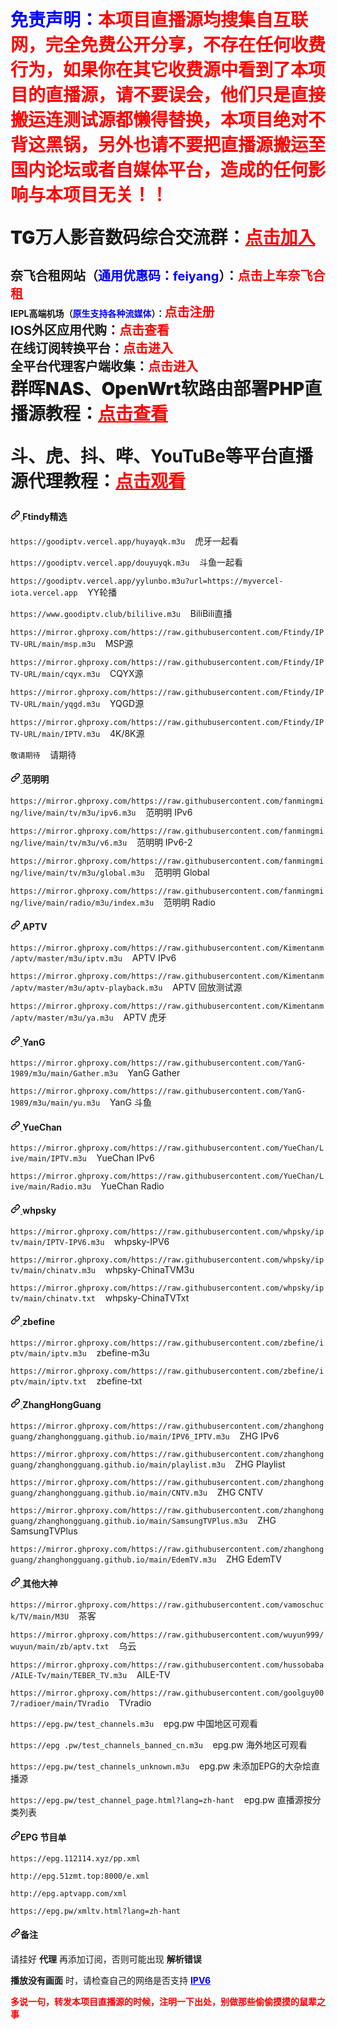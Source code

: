 <!DOCTYPE html>
<html>
<head>
    <meta charset="utf-8">
    <meta name="viewport" content="width=device-width">
    <link rel="shortcut icon" href="favicon.ico">
    <link crossorigin="anonymous" media="all" rel="stylesheet" href="css/light.css">
    <link crossorigin="anonymous" media="all" rel="stylesheet" href="css/primer.css">
</head>
<body>
<div id="readme" class="Box-body readme blob js-code-block-container p-5 p-xl-6 gist-border-0">
    <div class="markdown-body entry-content container-lg" itemprop="text"
         style="color: blue;font-weight: bolder;font-size: 2em;margin-bottom: 1em"><strong>免责声明：<span style="color: red;">本项目直播源均搜集自互联网，完全免费公开分享，不存在任何收费行为，如果你在其它收费源中看到了本项目的直播源，请不要误会，他们只是直接搬运连测试源都懒得替换，本项目绝对不背这黑锅，另外也请不要把直播源搬运至国内论坛或者自媒体平台，造成的任何影响与本项目无关！！</span></div>
    <div class="markdown-body entry-content container-lg" itemprop="text"
         style="font-weight: bolder;font-size: 2em;margin-bottom: 1em">TG万人影音数码综合交流群：<a href="https://t.me/feiyangdigital" style="color: red;">点击加入</a></div>
<strong><span style="font-size:20px">奈飞合租网站（<span style="color:blue">通用优惠码：feiyang</span>）：</span><span><a href="https://hezu.v1.mk" style="color:red;font-size:20px;text-decoration:none">点击上车奈飞合租</a></span></strong></br><strong><span>IEPL高端机场（<span style="color:blue">原生支持各种流媒体</span>）：</span><span><a href="https://www.mcwy.org" target="_blank" style="color:red;font-size:20px;text-decoration:none">点击注册</a></span></strong></br><strong><span style="font-size:20px">IOS外区应用代购：</span><span><a href="https://fk.myue.club" target="_blank" style="color:red;font-size:20px;text-decoration:none">点击查看</a></span></strong></br><strong><span style="font-size:20px">在线订阅转换平台：</span><span><a href="https://sub.v1.mk" target="_blank" style="color:red;font-size:20px;text-decoration:none">点击进入</a></span></strong></br><strong><span style="font-size:20px">全平台代理客户端收集：</span><span><a href="https://sub.v1.mk/download.html" target="_blank" style="color:red;font-size:20px;text-decoration:none">点击进入</a></span></strong></br>
    <div class="markdown-body entry-content container-lg" itemprop="text"
         style="font-weight: bolder;font-size: 2em;margin-bottom: 1em">群晖NAS、OpenWrt软路由部署PHP直播源教程：<a href="https://pan.v1.mk/PHP教程" style="color: red;">点击查看</a></div>
    <div class="markdown-body entry-content container-lg" itemprop="text" 
         style="font-weight: bolder;font-size: 2em;margin-bottom: 1em">斗、虎、抖、哔、YouTuBe等平台直播源代理教程：<a href="https://b23.tv/Wuj98xJ" style="color: red;">点击观看</a></strong></div>
    <article class="markdown-body entry-content container-lg" itemprop="text">
    <h4 dir="auto"><a id="user-content-feiyang" class="anchor" aria-hidden="true" href="#feiyang">
            <svg class="octicon octicon-link" viewBox="0 0 16 16" version="1.1" width="16" height="16"
                 aria-hidden="true">
                <path fill-rule="evenodd"
                      d="M7.775 3.275a.75.75 0 001.06 1.06l1.25-1.25a2 2 0 112.83 2.83l-2.5 2.5a2 2 0 01-2.83 0 .75.75 0 00-1.06 1.06 3.5 3.5 0 004.95 0l2.5-2.5a3.5 3.5 0 00-4.95-4.95l-1.25 1.25zm-4.69 9.64a2 2 0 010-2.83l2.5-2.5a2 2 0 012.83 0 .75.75 0 001.06-1.06 3.5 3.5 0 00-4.95 0l-2.5 2.5a3.5 3.5 0 004.95 4.95l1.25-1.25a.75.75 0 00-1.06-1.06l-1.25 1.25a2 2 0 01-2.83 0z"></path>
            </svg>
        </a>Ftindy精选
        </h4>
        <p dir="auto"><code>https://goodiptv.vercel.app/huyayqk.m3u</code>&nbsp;&nbsp;&nbsp;&nbsp;虎牙一起看</p>
        <p dir="auto"><code>https://goodiptv.vercel.app/douyuyqk.m3u</code>&nbsp;&nbsp;&nbsp;&nbsp;斗鱼一起看</p>
        <p dir="auto"><code>https://goodiptv.vercel.app/yylunbo.m3u?url=https://myvercel-iota.vercel.app</code>&nbsp;&nbsp;&nbsp;&nbsp;YY轮播
        </p>
        <p dir="auto"><code>https://www.goodiptv.club/bililive.m3u</code>&nbsp;&nbsp;&nbsp;&nbsp;BiliBili直播
        </p>
<!--        <p dir="auto"><code>https://mirror.ghproxy.com/https://raw.githubusercontent.com/Ftindy/IPTV-URL/main/newbestv.m3u</code>&nbsp;&nbsp;&nbsp;&nbsp;BESTV源
        </p>
        <p dir="auto"><code>https://mirror.ghproxy.com/https://raw.githubusercontent.com/Ftindy/IPTV-URL/main/ghyx.m3u</code>&nbsp;&nbsp;&nbsp;&nbsp;GHYX源
        </p> -->
        <p dir="auto"><code>https://mirror.ghproxy.com/https://raw.githubusercontent.com/Ftindy/IPTV-URL/main/msp.m3u</code>&nbsp;&nbsp;&nbsp;&nbsp;MSP源
        </p>
        <p dir="auto"><code>https://mirror.ghproxy.com/https://raw.githubusercontent.com/Ftindy/IPTV-URL/main/cqyx.m3u</code>&nbsp;&nbsp;&nbsp;&nbsp;CQYX源
        </p>
        <p dir="auto"><code>https://mirror.ghproxy.com/https://raw.githubusercontent.com/Ftindy/IPTV-URL/main/yqgd.m3u</code>&nbsp;&nbsp;&nbsp;&nbsp;YQGD源
        </p>
        <p dir="auto"><code>https://mirror.ghproxy.com/https://raw.githubusercontent.com/Ftindy/IPTV-URL/main/IPTV.m3u</code>&nbsp;&nbsp;&nbsp;&nbsp;4K/8K源
        </p>
        <p dir="auto"><code>敬请期待</code>&nbsp;&nbsp;&nbsp;&nbsp;请期待
        </p>
        
<h4 dir="auto"><a id="user-content-范明明" class="anchor" aria-hidden="true" href="#范明明">
            <svg class="octicon octicon-link" viewBox="0 0 16 16" version="1.1" width="16" height="16"
                 aria-hidden="true">
                <path fill-rule="evenodd"
                      d="M7.775 3.275a.75.75 0 001.06 1.06l1.25-1.25a2 2 0 112.83 2.83l-2.5 2.5a2 2 0 01-2.83 0 .75.75 0 00-1.06 1.06 3.5 3.5 0 004.95 0l2.5-2.5a3.5 3.5 0 00-4.95-4.95l-1.25 1.25zm-4.69 9.64a2 2 0 010-2.83l2.5-2.5a2 2 0 012.83 0 .75.75 0 001.06-1.06 3.5 3.5 0 00-4.95 0l-2.5 2.5a3.5 3.5 0 004.95 4.95l1.25-1.25a.75.75 0 00-1.06-1.06l-1.25 1.25a2 2 0 01-2.83 0z"></path>
            </svg>
        </a>范明明
        </h4>
        <p dir="auto">
            <code>https://mirror.ghproxy.com/https://raw.githubusercontent.com/fanmingming/live/main/tv/m3u/ipv6.m3u</code>&nbsp;&nbsp;&nbsp;&nbsp;范明明
            IPv6</p>
            <p dir="auto">
            <code>https://mirror.ghproxy.com/https://raw.githubusercontent.com/fanmingming/live/main/tv/m3u/v6.m3u</code>&nbsp;&nbsp;&nbsp;&nbsp;范明明
            IPv6-2</p>
        <p dir="auto"><code>https://mirror.ghproxy.com/https://raw.githubusercontent.com/fanmingming/live/main/tv/m3u/global.m3u</code>&nbsp;&nbsp;&nbsp;&nbsp;范明明
            Global</p>
        <p dir="auto"><code>https://mirror.ghproxy.com/https://raw.githubusercontent.com/fanmingming/live/main/radio/m3u/index.m3u</code>&nbsp;&nbsp;&nbsp;&nbsp;范明明
            Radio</p>
        <h4 dir="auto"><a id="user-content-aptv" class="anchor" aria-hidden="true" href="#aptv">
            <svg class="octicon octicon-link" viewBox="0 0 16 16" version="1.1" width="16" height="16"
                 aria-hidden="true">
                <path fill-rule="evenodd"
                      d="M7.775 3.275a.75.75 0 001.06 1.06l1.25-1.25a2 2 0 112.83 2.83l-2.5 2.5a2 2 0 01-2.83 0 .75.75 0 00-1.06 1.06 3.5 3.5 0 004.95 0l2.5-2.5a3.5 3.5 0 00-4.95-4.95l-1.25 1.25zm-4.69 9.64a2 2 0 010-2.83l2.5-2.5a2 2 0 012.83 0 .75.75 0 001.06-1.06 3.5 3.5 0 00-4.95 0l-2.5 2.5a3.5 3.5 0 004.95 4.95l1.25-1.25a.75.75 0 00-1.06-1.06l-1.25 1.25a2 2 0 01-2.83 0z"></path>
            </svg>
        </a>APTV
        </h4>
        <p dir="auto">
            <code>https://mirror.ghproxy.com/https://raw.githubusercontent.com/Kimentanm/aptv/master/m3u/iptv.m3u</code>&nbsp;&nbsp;&nbsp;&nbsp;APTV
            IPv6</p>
        <p dir="auto"><code>https://mirror.ghproxy.com/https://raw.githubusercontent.com/Kimentanm/aptv/master/m3u/aptv-playback.m3u</code>&nbsp;&nbsp;&nbsp;&nbsp;APTV
            回放测试源</p>
        <p dir="auto"><code>https://mirror.ghproxy.com/https://raw.githubusercontent.com/Kimentanm/aptv/master/m3u/ya.m3u</code>&nbsp;&nbsp;&nbsp;&nbsp;APTV 
            虎牙</p>
        <h4 dir="auto"><a id="user-content-yang" class="anchor" aria-hidden="true" href="#yang">
            <svg class="octicon octicon-link" viewBox="0 0 16 16" version="1.1" width="16" height="16"
                 aria-hidden="true">
                <path fill-rule="evenodd"
                      d="M7.775 3.275a.75.75 0 001.06 1.06l1.25-1.25a2 2 0 112.83 2.83l-2.5 2.5a2 2 0 01-2.83 0 .75.75 0 00-1.06 1.06 3.5 3.5 0 004.95 0l2.5-2.5a3.5 3.5 0 00-4.95-4.95l-1.25 1.25zm-4.69 9.64a2 2 0 010-2.83l2.5-2.5a2 2 0 012.83 0 .75.75 0 001.06-1.06 3.5 3.5 0 00-4.95 0l-2.5 2.5a3.5 3.5 0 004.95 4.95l1.25-1.25a.75.75 0 00-1.06-1.06l-1.25 1.25a2 2 0 01-2.83 0z"></path>
            </svg>
        </a>YanG
        </h4>
        <p dir="auto"><code>https://mirror.ghproxy.com/https://raw.githubusercontent.com/YanG-1989/m3u/main/Gather.m3u</code>&nbsp;&nbsp;&nbsp;&nbsp;YanG
            Gather</p>
        <p dir="auto"><code>https://mirror.ghproxy.com/https://raw.githubusercontent.com/YanG-1989/m3u/main/yu.m3u</code>&nbsp;&nbsp;&nbsp;&nbsp;YanG
            斗鱼</p>
    <h4 dir="auto"><a id="user-content-yuechan" class="anchor" aria-hidden="true" href="#yuechan">
            <svg class="octicon octicon-link" viewBox="0 0 16 16" version="1.1" width="16" height="16"
                 aria-hidden="true">
                <path fill-rule="evenodd"
                      d="M7.775 3.275a.75.75 0 001.06 1.06l1.25-1.25a2 2 0 112.83 2.83l-2.5 2.5a2 2 0 01-2.83 0 .75.75 0 00-1.06 1.06 3.5 3.5 0 004.95 0l2.5-2.5a3.5 3.5 0 00-4.95-4.95l-1.25 1.25zm-4.69 9.64a2 2 0 010-2.83l2.5-2.5a2 2 0 012.83 0 .75.75 0 001.06-1.06 3.5 3.5 0 00-4.95 0l-2.5 2.5a3.5 3.5 0 004.95 4.95l1.25-1.25a.75.75 0 00-1.06-1.06l-1.25 1.25a2 2 0 01-2.83 0z"></path>
            </svg>
        </a>YueChan
        </h4>
        <p dir="auto"><code>https://mirror.ghproxy.com/https://raw.githubusercontent.com/YueChan/Live/main/IPTV.m3u</code>&nbsp;&nbsp;&nbsp;&nbsp;YueChan
            IPv6</p>
        <p dir="auto"><code>https://mirror.ghproxy.com/https://raw.githubusercontent.com/YueChan/Live/main/Radio.m3u</code>&nbsp;&nbsp;&nbsp;&nbsp;YueChan
            Radio</p> 
        <h4 dir="auto"><a id="user-content-whpsky" class="anchor" aria-hidden="true" href="#whpsky">
            <svg class="octicon octicon-link" viewBox="0 0 16 16" version="1.1" width="16" height="16"
                 aria-hidden="true">
                <path fill-rule="evenodd"
                      d="M7.775 3.275a.75.75 0 001.06 1.06l1.25-1.25a2 2 0 112.83 2.83l-2.5 2.5a2 2 0 01-2.83 0 .75.75 0 00-1.06 1.06 3.5 3.5 0 004.95 0l2.5-2.5a3.5 3.5 0 00-4.95-4.95l-1.25 1.25zm-4.69 9.64a2 2 0 010-2.83l2.5-2.5a2 2 0 012.83 0 .75.75 0 001.06-1.06 3.5 3.5 0 00-4.95 0l-2.5 2.5a3.5 3.5 0 004.95 4.95l1.25-1.25a.75.75 0 00-1.06-1.06l-1.25 1.25a2 2 0 01-2.83 0z"></path>
            </svg>
        </a>whpsky
        </h4>
        <p dir="auto"><code>https://mirror.ghproxy.com/https://raw.githubusercontent.com/whpsky/iptv/main/IPTV-IPV6.m3u</code>&nbsp;&nbsp;&nbsp;&nbsp;whpsky-IPV6
        </p>
        <p dir="auto"><code>https://mirror.ghproxy.com/https://raw.githubusercontent.com/whpsky/iptv/main/chinatv.m3u</code>&nbsp;&nbsp;&nbsp;&nbsp;whpsky-ChinaTVM3u
        </p>
        <p dir="auto"><code>https://mirror.ghproxy.com/https://raw.githubusercontent.com/whpsky/iptv/main/chinatv.txt</code>&nbsp;&nbsp;&nbsp;&nbsp;whpsky-ChinaTVTxt
        </p>
        <h4 dir="auto"><a id="user-content-zbefine" class="anchor" aria-hidden="true" href="#zbefine">
            <svg class="octicon octicon-link" viewBox="0 0 16 16" version="1.1" width="16" height="16"
                 aria-hidden="true">
                <path fill-rule="evenodd"
                      d="M7.775 3.275a.75.75 0 001.06 1.06l1.25-1.25a2 2 0 112.83 2.83l-2.5 2.5a2 2 0 01-2.83 0 .75.75 0 00-1.06 1.06 3.5 3.5 0 004.95 0l2.5-2.5a3.5 3.5 0 00-4.95-4.95l-1.25 1.25zm-4.69 9.64a2 2 0 010-2.83l2.5-2.5a2 2 0 012.83 0 .75.75 0 001.06-1.06 3.5 3.5 0 00-4.95 0l-2.5 2.5a3.5 3.5 0 004.95 4.95l1.25-1.25a.75.75 0 00-1.06-1.06l-1.25 1.25a2 2 0 01-2.83 0z"></path>
            </svg>
        </a>zbefine
        </h4>
        <p dir="auto"><code>https://mirror.ghproxy.com/https://raw.githubusercontent.com/zbefine/iptv/main/iptv.m3u</code>&nbsp;&nbsp;&nbsp;&nbsp;zbefine-m3u
        </p>
        <p dir="auto"><code>https://mirror.ghproxy.com/https://raw.githubusercontent.com/zbefine/iptv/main/iptv.txt</code>&nbsp;&nbsp;&nbsp;&nbsp;zbefine-txt
        </p>
        <h4 dir="auto"><a id="user-content-zhanghongguang" class="anchor" aria-hidden="true" href="#zhanghongguang">
            <svg class="octicon octicon-link" viewBox="0 0 16 16" version="1.1" width="16" height="16"
                 aria-hidden="true">
                <path fill-rule="evenodd"
                      d="M7.775 3.275a.75.75 0 001.06 1.06l1.25-1.25a2 2 0 112.83 2.83l-2.5 2.5a2 2 0 01-2.83 0 .75.75 0 00-1.06 1.06 3.5 3.5 0 004.95 0l2.5-2.5a3.5 3.5 0 00-4.95-4.95l-1.25 1.25zm-4.69 9.64a2 2 0 010-2.83l2.5-2.5a2 2 0 012.83 0 .75.75 0 001.06-1.06 3.5 3.5 0 00-4.95 0l-2.5 2.5a3.5 3.5 0 004.95 4.95l1.25-1.25a.75.75 0 00-1.06-1.06l-1.25 1.25a2 2 0 01-2.83 0z"></path>
            </svg>
        </a>ZhangHongGuang
        </h4>
        <p dir="auto"><code>https://mirror.ghproxy.com/https://raw.githubusercontent.com/zhanghongguang/zhanghongguang.github.io/main/IPV6_IPTV.m3u</code>&nbsp;&nbsp;&nbsp;&nbsp;ZHG
            IPv6</p>
        <p dir="auto"><code>https://mirror.ghproxy.com/https://raw.githubusercontent.com/zhanghongguang/zhanghongguang.github.io/main/playlist.m3u</code>&nbsp;&nbsp;&nbsp;&nbsp;ZHG
            Playlist</p>
        <p dir="auto"><code>https://mirror.ghproxy.com/https://raw.githubusercontent.com/zhanghongguang/zhanghongguang.github.io/main/CNTV.m3u</code>&nbsp;&nbsp;&nbsp;&nbsp;ZHG
            CNTV</p>
        <p dir="auto"><code>https://mirror.ghproxy.com/https://raw.githubusercontent.com/zhanghongguang/zhanghongguang.github.io/main/SamsungTVPlus.m3u</code>&nbsp;&nbsp;&nbsp;&nbsp;ZHG
            SamsungTVPlus</p>
        <p dir="auto"><code>https://mirror.ghproxy.com/https://raw.githubusercontent.com/zhanghongguang/zhanghongguang.github.io/main/EdemTV.m3u</code>&nbsp;&nbsp;&nbsp;&nbsp;ZHG
            EdemTV</p>
        <h4 dir="auto"><a id="user-content-其他大神" class="anchor" aria-hidden="true" href="#其他大神">
            <svg class="octicon octicon-link" viewBox="0 0 16 16" version="1.1" width="16" height="16"
                 aria-hidden="true">
                <path fill-rule="evenodd"
                      d="M7.775 3.275a.75.75 0 001.06 1.06l1.25-1.25a2 2 0 112.83 2.83l-2.5 2.5a2 2 0 01-2.83 0 .75.75 0 00-1.06 1.06 3.5 3.5 0 004.95 0l2.5-2.5a3.5 3.5 0 00-4.95-4.95l-1.25 1.25zm-4.69 9.64a2 2 0 010-2.83l2.5-2.5a2 2 0 012.83 0 .75.75 0 001.06-1.06 3.5 3.5 0 00-4.95 0l-2.5 2.5a3.5 3.5 0 004.95 4.95l1.25-1.25a.75.75 0 00-1.06-1.06l-1.25 1.25a2 2 0 01-2.83 0z"></path>
            </svg>
        </a>其他大神
        </h4>
        <p dir="auto"><code>https://mirror.ghproxy.com/https://raw.githubusercontent.com/vamoschuck/TV/main/M3U</code>&nbsp;&nbsp;&nbsp;&nbsp;茶客
        </p>
        <p dir="auto"><code>https://mirror.ghproxy.com/https://raw.githubusercontent.com/wuyun999/wuyun/main/zb/aptv.txt</code>&nbsp;&nbsp;&nbsp;&nbsp;乌云
        </p>
        <p dir="auto"><code>https://mirror.ghproxy.com/https://raw.githubusercontent.com/hussobaba/AILE-Tv/main/TEBER_TV.m3u</code>&nbsp;&nbsp;&nbsp;&nbsp;AILE-TV
        </p>
        <p dir="auto"><code>https://mirror.ghproxy.com/https://raw.githubusercontent.com/goolguy007/radioer/main/TVradio</code>&nbsp;&nbsp;&nbsp;&nbsp;TVradio
        </p>
        <p dir="auto"><code>https://epg.pw/test_channels.m3u</code>&nbsp;&nbsp;&nbsp;&nbsp;epg.pw 中国地区可观看</p>
        <p dir="auto"><code>https://epg .pw/test_channels_banned_cn.m3u</code>&nbsp;&nbsp;&nbsp;&nbsp;epg.pw 海外地区可观看</p>
        <p dir="auto"><code>https://epg.pw/test_channels_unknown.m3u</code>&nbsp;&nbsp;&nbsp;&nbsp;epg.pw 未添加EPG的大杂烩直播源</p>
         <p dir="auto"><code>https://epg.pw/test_channel_page.html?lang=zh-hant</code>&nbsp;&nbsp;&nbsp;&nbsp;epg.pw 直播源按分类列表</p>
        <h4 dir="auto"><a id="user-content-epg-节目单" class="anchor" aria-hidden="true" href="#epg-节目单"><svg class="octicon octicon-link" viewBox="0 0 16 16" version="1.1" width="16" height="16" aria-hidden="true"><path fill-rule="evenodd" d="M7.775 3.275a.75.75 0 001.06 1.06l1.25-1.25a2 2 0 112.83 2.83l-2.5 2.5a2 2 0 01-2.83 0 .75.75 0 00-1.06 1.06 3.5 3.5 0 004.95 0l2.5-2.5a3.5 3.5 0 00-4.95-4.95l-1.25 1.25zm-4.69 9.64a2 2 0 010-2.83l2.5-2.5a2 2 0 012.83 0 .75.75 0 001.06-1.06 3.5 3.5 0 00-4.95 0l-2.5 2.5a3.5 3.5 0 004.95 4.95l1.25-1.25a.75.75 0 00-1.06-1.06l-1.25 1.25a2 2 0 01-2.83 0z"></path></svg></a>EPG 节目单</h4>
        <p dir="auto"><code>https://epg.112114.xyz/pp.xml</code></p>
        <p dir="auto"><code>http://epg.51zmt.top:8000/e.xml</code></p>
        <p dir="auto"><code>http://epg.aptvapp.com/xml</code></p>
        <p dir="auto"><code>https://epg.pw/xmltv.html?lang=zh-hant</code></p>
        <h4 dir="auto"><a id="user-content-备注" class="anchor" aria-hidden="true" href="#备注"><svg class="octicon octicon-link" viewBox="0 0 16 16" version="1.1" width="16" height="16" aria-hidden="true"><path fill-rule="evenodd" d="M7.775 3.275a.75.75 0 001.06 1.06l1.25-1.25a2 2 0 112.83 2.83l-2.5 2.5a2 2 0 01-2.83 0 .75.75 0 00-1.06 1.06 3.5 3.5 0 004.95 0l2.5-2.5a3.5 3.5 0 00-4.95-4.95l-1.25 1.25zm-4.69 9.64a2 2 0 010-2.83l2.5-2.5a2 2 0 012.83 0 .75.75 0 001.06-1.06 3.5 3.5 0 00-4.95 0l-2.5 2.5a3.5 3.5 0 004.95 4.95l1.25-1.25a.75.75 0 00-1.06-1.06l-1.25 1.25a2 2 0 01-2.83 0z"></path></svg></a>备注</h4>
        <p dir="auto">请挂好 <strong>代理</strong> 再添加订阅，否则可能出现 <strong>解析错误</strong></p>
        <p dir="auto"><strong>播放没有画面</strong> 时，请检查自己的网络是否支持 <strong><a href="https://test-ipv6.com/" style="color: blue;text-decoration: underline">IPV6</a></strong></p>
        <p dir="auto"><strong style="color:red">多说一句，转发本项目直播源的时候，注明一下出处，别做那些偷偷摸摸的鼠辈之事</strong></p>
    </article>
</div>
</body>
</html> 
